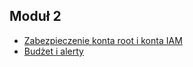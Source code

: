 ## Moduł 2
- [Zabezpieczenie konta root i konta IAM](https://github.com/pnowosie/aws-devops/issues/1)
- [Budżet i alerty](https://github.com/pnowosie/aws-devops/issues/2)

